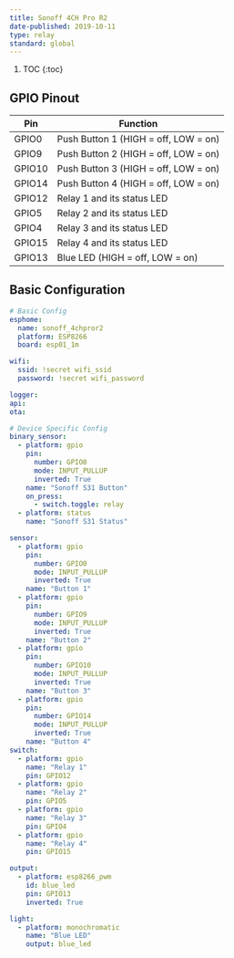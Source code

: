 ```yaml
---
title: Sonoff 4CH Pro R2
date-published: 2019-10-11
type: relay
standard: global
---
```

1. TOC
{:toc}

## GPIO Pinout

| Pin     | Function                             |
|---------|--------------------------------------|
| GPIO0   | Push Button 1 (HIGH = off, LOW = on) |
| GPIO9   | Push Button 2 (HIGH = off, LOW = on) |
| GPIO10  | Push Button 3 (HIGH = off, LOW = on) |
| GPIO14  | Push Button 4 (HIGH = off, LOW = on) |
| GPIO12  | Relay 1 and its status LED           |
| GPIO5   | Relay 2 and its status LED           |
| GPIO4   | Relay 3 and its status LED           |
| GPIO15  | Relay 4 and its status LED           |
| GPIO13  | Blue LED (HIGH = off, LOW = on)      |


## Basic Configuration
```yaml
# Basic Config
esphome:
  name: sonoff_4chpror2
  platform: ESP8266
  board: esp01_1m

wifi:
  ssid: !secret wifi_ssid
  password: !secret wifi_password

logger:
api:
ota:

# Device Specific Config
binary_sensor:
  - platform: gpio
    pin:
      number: GPIO0
      mode: INPUT_PULLUP
      inverted: True
    name: "Sonoff S31 Button"
    on_press:
      - switch.toggle: relay
  - platform: status
    name: "Sonoff S31 Status"

sensor:
  - platform: gpio
    pin:
      number: GPIO0
      mode: INPUT_PULLUP
      inverted: True
    name: "Button 1"
  - platform: gpio
    pin:
      number: GPIO9
      mode: INPUT_PULLUP
      inverted: True
    name: "Button 2"
  - platform: gpio
    pin:
      number: GPIO10
      mode: INPUT_PULLUP
      inverted: True
    name: "Button 3"
  - platform: gpio
    pin:
      number: GPIO14
      mode: INPUT_PULLUP
      inverted: True
    name: "Button 4"
switch:
  - platform: gpio
    name: "Relay 1"
    pin: GPIO12
  - platform: gpio
    name: "Relay 2"
    pin: GPIO5
  - platform: gpio
    name: "Relay 3"
    pin: GPIO4
  - platform: gpio
    name: "Relay 4"
    pin: GPIO15

output:
  - platform: esp8266_pwm
    id: blue_led
    pin: GPIO13
    inverted: True

light:
  - platform: monochromatic
    name: "Blue LED"
    output: blue_led
```
